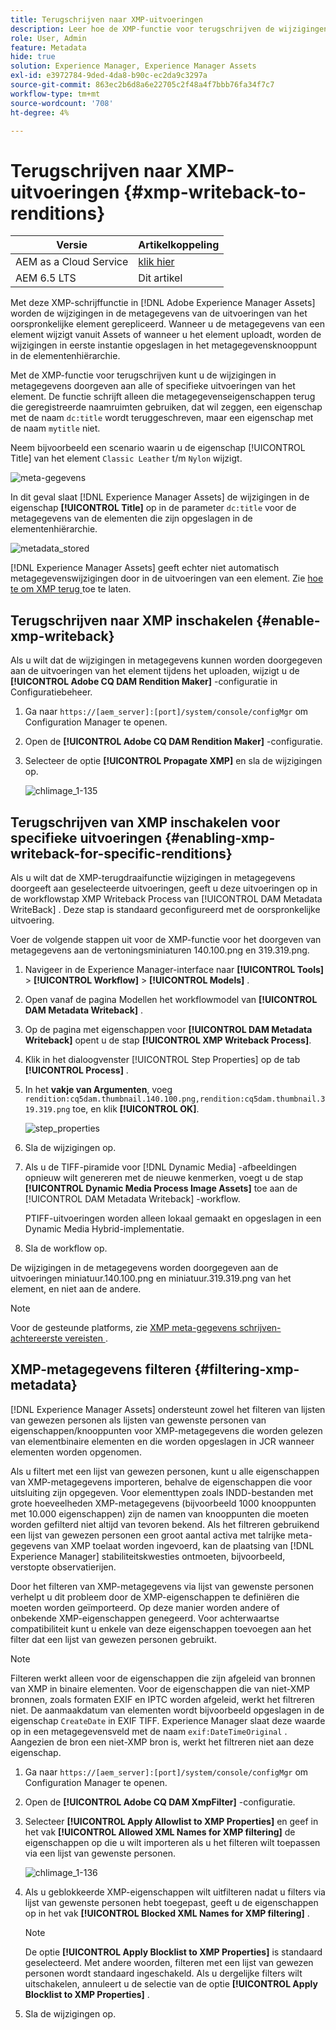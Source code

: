 ```yaml
---
title: Terugschrijven naar XMP-uitvoeringen
description: Leer hoe de XMP-functie voor terugschrijven de wijzigingen in metagegevens van een element doorgeeft aan alle of specifieke uitvoeringen van het element.
role: User, Admin
feature: Metadata
hide: true
solution: Experience Manager, Experience Manager Assets
exl-id: e3972784-9ded-4da8-b90c-ec2da9c3297a
source-git-commit: 863ec2b6d8a6e22705c2f48a4f7bbb76fa34f7c7
workflow-type: tm+mt
source-wordcount: '708'
ht-degree: 4%

---
```


# Terugschrijven naar XMP-uitvoeringen {#xmp-writeback-to-renditions}

| Versie | Artikelkoppeling |
| -------- | ---------------------------- |
| AEM as a Cloud Service | [ klik hier ](https://experienceleague.adobe.com/docs/experience-manager-cloud-service/content/assets/admin/xmp-metadata.html?lang=en) |
| AEM 6.5 LTS | Dit artikel |

Met deze XMP-schrijffunctie in [!DNL Adobe Experience Manager Assets] worden de wijzigingen in de metagegevens van de uitvoeringen van het oorspronkelijke element gerepliceerd. Wanneer u de metagegevens van een element wijzigt vanuit Assets of wanneer u het element uploadt, worden de wijzigingen in eerste instantie opgeslagen in het metagegevensknooppunt in de elementenhiërarchie.

Met de XMP-functie voor terugschrijven kunt u de wijzigingen in metagegevens doorgeven aan alle of specifieke uitvoeringen van het element. De functie schrijft alleen die metagegevenseigenschappen terug die geregistreerde naamruimten gebruiken, dat wil zeggen, een eigenschap met de naam `dc:title` wordt teruggeschreven, maar een eigenschap met de naam `mytitle` niet.

Neem bijvoorbeeld een scenario waarin u de eigenschap [!UICONTROL Title] van het element `Classic Leather` t/m `Nylon` wijzigt.

![ meta-gegevens ](assets/metadata.png)

In dit geval slaat [!DNL Experience Manager Assets] de wijzigingen in de eigenschap **[!UICONTROL Title]** op in de parameter `dc:title` voor de metagegevens van de elementen die zijn opgeslagen in de elementenhiërarchie.

![ metadata_stored ](assets/metadata_stored.png)

[!DNL Experience Manager Assets] geeft echter niet automatisch metagegevenswijzigingen door in de uitvoeringen van een element. Zie [ hoe te om XMP terug ](#enable-xmp-writeback) toe te laten.

## Terugschrijven naar XMP inschakelen {#enable-xmp-writeback}

Als u wilt dat de wijzigingen in metagegevens kunnen worden doorgegeven aan de uitvoeringen van het element tijdens het uploaden, wijzigt u de **[!UICONTROL Adobe CQ DAM Rendition Maker]** -configuratie in Configuratiebeheer.

1. Ga naar `https://[aem_server]:[port]/system/console/configMgr` om Configuration Manager te openen.
1. Open de **[!UICONTROL Adobe CQ DAM Rendition Maker]** -configuratie.
1. Selecteer de optie **[!UICONTROL Propagate XMP]** en sla de wijzigingen op.

   ![ chlimage_1-135 ](assets/chlimage_1-346.png)

## Terugschrijven van XMP inschakelen voor specifieke uitvoeringen {#enabling-xmp-writeback-for-specific-renditions}

Als u wilt dat de XMP-terugdraaifunctie wijzigingen in metagegevens doorgeeft aan geselecteerde uitvoeringen, geeft u deze uitvoeringen op in de workflowstap XMP Writeback Process van [!UICONTROL DAM Metadata WriteBack] . Deze stap is standaard geconfigureerd met de oorspronkelijke uitvoering.

Voer de volgende stappen uit voor de XMP-functie voor het doorgeven van metagegevens aan de vertoningsminiaturen 140.100.png en 319.319.png.

1. Navigeer in de Experience Manager-interface naar **[!UICONTROL Tools]** > **[!UICONTROL Workflow]** > **[!UICONTROL Models]** .
1. Open vanaf de pagina Modellen het workflowmodel van **[!UICONTROL DAM Metadata Writeback]** .
1. Op de pagina met eigenschappen voor **[!UICONTROL DAM Metadata Writeback]** opent u de stap **[!UICONTROL XMP Writeback Process]**.
1. Klik in het dialoogvenster [!UICONTROL Step Properties] op de tab **[!UICONTROL Process]** .
1. In het **vakje van Argumenten**, voeg `rendition:cq5dam.thumbnail.140.100.png,rendition:cq5dam.thumbnail.319.319.png` toe, en klik **[!UICONTROL OK]**.

   ![ step_properties ](assets/step_properties.png)

1. Sla de wijzigingen op.
1. Als u de TIFF-piramide voor [!DNL Dynamic Media] -afbeeldingen opnieuw wilt genereren met de nieuwe kenmerken, voegt u de stap **[!UICONTROL Dynamic Media Process Image Assets]** toe aan de [!UICONTROL DAM Metadata Writeback] -workflow.

   PTIFF-uitvoeringen worden alleen lokaal gemaakt en opgeslagen in een Dynamic Media Hybrid-implementatie.

1. Sla de workflow op.

De wijzigingen in de metagegevens worden doorgegeven aan de uitvoeringen miniatuur.140.100.png en miniatuur.319.319.png van het element, en niet aan de andere.

>[!NOTE]
>
>Voor de gesteunde platforms, zie [ XMP meta-gegevens schrijven-achtereerste vereisten ](/help/sites-deploying/technical-requirements.md#requirements-for-aem-assets-xmp-metadata-write-back).

## XMP-metagegevens filteren {#filtering-xmp-metadata}

[!DNL Experience Manager Assets] ondersteunt zowel het filteren van lijsten van gewezen personen als lijsten van gewenste personen van eigenschappen/knooppunten voor XMP-metagegevens die worden gelezen van elementbinaire elementen en die worden opgeslagen in JCR wanneer elementen worden opgenomen.

Als u filtert met een lijst van gewezen personen, kunt u alle eigenschappen van XMP-metagegevens importeren, behalve de eigenschappen die voor uitsluiting zijn opgegeven. Voor elementtypen zoals INDD-bestanden met grote hoeveelheden XMP-metagegevens (bijvoorbeeld 1000 knooppunten met 10.000 eigenschappen) zijn de namen van knooppunten die moeten worden gefilterd niet altijd van tevoren bekend. Als het filtreren gebruikend een lijst van gewezen personen een groot aantal activa met talrijke meta-gegevens van XMP toelaat worden ingevoerd, kan de plaatsing van [!DNL Experience Manager] stabiliteitskwesties ontmoeten, bijvoorbeeld, verstopte observatierijen.

Door het filteren van XMP-metagegevens via lijst van gewenste personen verhelpt u dit probleem door de XMP-eigenschappen te definiëren die moeten worden geïmporteerd. Op deze manier worden andere of onbekende XMP-eigenschappen genegeerd. Voor achterwaartse compatibiliteit kunt u enkele van deze eigenschappen toevoegen aan het filter dat een lijst van gewezen personen gebruikt.

>[!NOTE]
>
>Filteren werkt alleen voor de eigenschappen die zijn afgeleid van bronnen van XMP in binaire elementen. Voor de eigenschappen die van niet-XMP bronnen, zoals formaten EXIF en IPTC worden afgeleid, werkt het filtreren niet. De aanmaakdatum van elementen wordt bijvoorbeeld opgeslagen in de eigenschap `CreateDate` in EXIF TIFF. Experience Manager slaat deze waarde op in een metagegevensveld met de naam `exif:DateTimeOriginal` . Aangezien de bron een niet-XMP bron is, werkt het filtreren niet aan deze eigenschap.

1. Ga naar `https://[aem_server]:[port]/system/console/configMgr` om Configuration Manager te openen.
1. Open de **[!UICONTROL Adobe CQ DAM XmpFilter]** -configuratie.
1. Selecteer **[!UICONTROL Apply Allowlist to XMP Properties]** en geef in het vak **[!UICONTROL Allowed XML Names for XMP filtering]** de eigenschappen op die u wilt importeren als u het filteren wilt toepassen via een lijst van gewenste personen.

   ![ chlimage_1-136 ](assets/chlimage_1-347.png)

1. Als u geblokkeerde XMP-eigenschappen wilt uitfilteren nadat u filters via lijst van gewenste personen hebt toegepast, geeft u de eigenschappen op in het vak **[!UICONTROL Blocked XML Names for XMP filtering]** .

   >[!NOTE]
   >
   >De optie **[!UICONTROL Apply Blocklist to XMP Properties]** is standaard geselecteerd. Met andere woorden, filteren met een lijst van gewezen personen wordt standaard ingeschakeld. Als u dergelijke filters wilt uitschakelen, annuleert u de selectie van de optie **[!UICONTROL Apply Blocklist to XMP Properties]** .

1. Sla de wijzigingen op.

